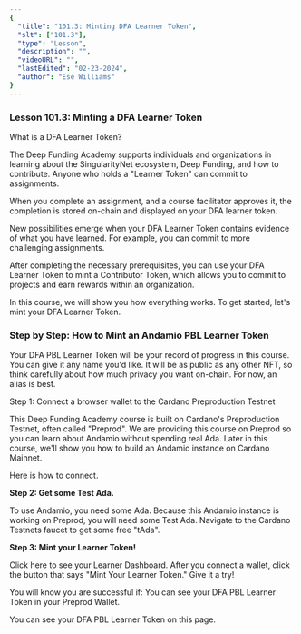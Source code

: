 ```yaml
---
{
  "title": "101.3: Minting DFA Learner Token",
  "slt": ["101.3"],
  "type": "Lesson",
  "description": "",
  "videoURL": "",
  "lastEdited": "02-23-2024",
  "author": "Ese Williams"
}
---
```


### **Lesson 101.3: Minting a DFA Learner Token**

What is a DFA Learner Token?

The Deep Funding Academy supports individuals and organizations in learning about the SingularityNet ecosystem, Deep Funding, and how to contribute. Anyone who holds a "Learner Token" can commit to assignments.

When you complete an assignment, and a course facilitator approves it, the completion is stored on-chain and displayed on your DFA learner token.

New possibilities emerge when your DFA Learner Token contains evidence of what you have learned. For example, you can commit to more challenging assignments.

After completing the necessary prerequisites, you can use your DFA Learner Token to mint a Contributor Token, which allows you to commit to projects and earn rewards within an organization.

In this course, we will show you how everything works. To get started, let's mint your DFA Learner Token.

### **Step by Step: How to Mint an Andamio PBL Learner Token**

Your DFA PBL Learner Token will be your record of progress in this course. You can give it any name you'd like. It will be as public as any other NFT, so think carefully about how much privacy you want on-chain. For now, an alias is best.

Step 1: Connect a browser wallet to the Cardano Preproduction Testnet

This Deep Funding Academy course is built on Cardano's Preproduction Testnet, often called "Preprod". We are providing this course on Preprod so you can learn about Andamio without spending real Ada. Later in this course, we'll show you how to build an Andamio instance on Cardano Mainnet.

Here is how to connect.

**Step 2: Get some Test Ada.**

To use Andamio, you need some Ada. Because this Andamio instance is working on Preprod, you will need some Test Ada. Navigate to the Cardano Testnets faucet to get some free "tAda".

**Step 3: Mint your Learner Token!**

Click here to see your Learner Dashboard. After you connect a wallet, click the button that says "Mint Your Learner Token." Give it a try!

You will know you are successful if:
You can see your DFA PBL Learner Token in your Preprod Wallet.

You can see your DFA PBL Learner Token on this page.
